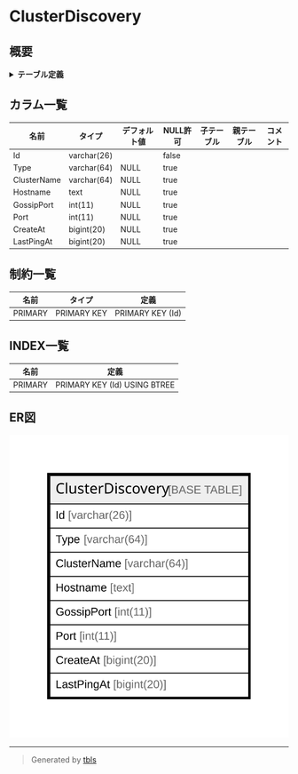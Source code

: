 # ClusterDiscovery

## 概要

<details>
<summary><strong>テーブル定義</strong></summary>

```sql
CREATE TABLE `ClusterDiscovery` (
  `Id` varchar(26) NOT NULL,
  `Type` varchar(64) DEFAULT NULL,
  `ClusterName` varchar(64) DEFAULT NULL,
  `Hostname` text DEFAULT NULL,
  `GossipPort` int(11) DEFAULT NULL,
  `Port` int(11) DEFAULT NULL,
  `CreateAt` bigint(20) DEFAULT NULL,
  `LastPingAt` bigint(20) DEFAULT NULL,
  PRIMARY KEY (`Id`)
) ENGINE=InnoDB DEFAULT CHARSET=utf8mb4
```

</details>

## カラム一覧

| 名前          | タイプ         | デフォルト値       | NULL許可   | 子テーブル      | 親テーブル      | コメント     |
| ----------- | ----------- | ------------ | -------- | ---------- | ---------- | -------- |
| Id          | varchar(26) |              | false    |            |            |          |
| Type        | varchar(64) | NULL         | true     |            |            |          |
| ClusterName | varchar(64) | NULL         | true     |            |            |          |
| Hostname    | text        | NULL         | true     |            |            |          |
| GossipPort  | int(11)     | NULL         | true     |            |            |          |
| Port        | int(11)     | NULL         | true     |            |            |          |
| CreateAt    | bigint(20)  | NULL         | true     |            |            |          |
| LastPingAt  | bigint(20)  | NULL         | true     |            |            |          |

## 制約一覧

| 名前      | タイプ         | 定義               |
| ------- | ----------- | ---------------- |
| PRIMARY | PRIMARY KEY | PRIMARY KEY (Id) |

## INDEX一覧

| 名前      | 定義                           |
| ------- | ---------------------------- |
| PRIMARY | PRIMARY KEY (Id) USING BTREE |

## ER図

![er](ClusterDiscovery.svg)

---

> Generated by [tbls](https://github.com/k1LoW/tbls)
